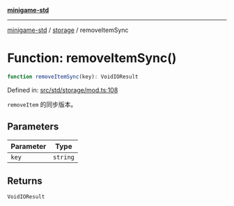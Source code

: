 [**minigame-std**](../../../README.md)

***

[minigame-std](../../../README.md) / [storage](../README.md) / removeItemSync

# Function: removeItemSync()

```ts
function removeItemSync(key): VoidIOResult
```

Defined in: [src/std/storage/mod.ts:108](https://github.com/JiangJie/minigame-std/blob/fdb22241c47c2e98329a4c62befde728957e03ee/src/std/storage/mod.ts#L108)

`removeItem` 的同步版本。

## Parameters

| Parameter | Type |
| ------ | ------ |
| `key` | `string` |

## Returns

`VoidIOResult`
